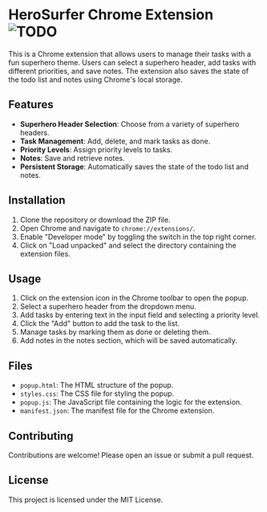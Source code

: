 # HeroSurfer Chrome Extension ![TODO](https://github.com/user-attachments/assets/36a55fb9-3bc9-45f3-92e4-75c8db3affa4)

This is a Chrome extension that allows users to manage their tasks with a fun superhero theme. Users can select a superhero header, add tasks with different priorities, and save notes. The extension also saves the state of the todo list and notes using Chrome's local storage.

## Features

- **Superhero Header Selection**: Choose from a variety of superhero headers.
- **Task Management**: Add, delete, and mark tasks as done.
- **Priority Levels**: Assign priority levels to tasks.
- **Notes**: Save and retrieve notes.
- **Persistent Storage**: Automatically saves the state of the todo list and notes.

## Installation

1. Clone the repository or download the ZIP file.
2. Open Chrome and navigate to `chrome://extensions/`.
3. Enable "Developer mode" by toggling the switch in the top right corner.
4. Click on "Load unpacked" and select the directory containing the extension files.

## Usage

1. Click on the extension icon in the Chrome toolbar to open the popup.
2. Select a superhero header from the dropdown menu.
3. Add tasks by entering text in the input field and selecting a priority level.
4. Click the "Add" button to add the task to the list.
5. Manage tasks by marking them as done or deleting them.
6. Add notes in the notes section, which will be saved automatically.

## Files

- `popup.html`: The HTML structure of the popup.
- `styles.css`: The CSS file for styling the popup.
- `popup.js`: The JavaScript file containing the logic for the extension.
- `manifest.json`: The manifest file for the Chrome extension.

## Contributing

Contributions are welcome! Please open an issue or submit a pull request.

## License

This project is licensed under the MIT License.
